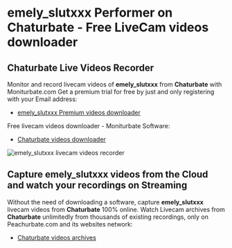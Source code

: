 # emely_slutxxx Performer on Chaturbate - Free LiveCam videos downloader

## Chaturbate Live Videos Recorder

Monitor and record livecam videos of **emely_slutxxx** from **Chaturbate** with Moniturbate.com
Get a premium trial for free by just and only registering with your Email address:
* [emely_slutxxx Premium videos downloader](https://moniturbate.com/request-demo-licence-key.html)

Free livecam videos downloader - Moniturbate Software:
* [Chaturbate videos downloader](https://moniturbate.com/moniturbate-download-software.html)

![emely_slutxxx livecam videos recorder](https://peachurnet.com/templates/moniturbate-software.png)


## Capture emely_slutxxx videos from the Cloud and watch your recordings on Streaming

Without the need of downloading a software, capture **emely_slutxxx** livecam videos from **Chaturbate** 100% online.
Watch Livecam archives from **Chaturbate** unlimitedly from thousands of existing recordings, only on Peachurbate.com and its websites network:
* [Chaturbate videos archives](https://peachurnet.com/)
